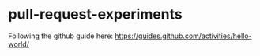 # pull-request-experiments
Following the github guide here: https://guides.github.com/activities/hello-world/

